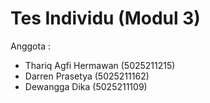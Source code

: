 # Tes Individu (Modul 3)

Anggota :
- Thariq Agfi Hermawan (5025211215)
- Darren Prasetya (5025211162)
- Dewangga Dika (5025211109)
